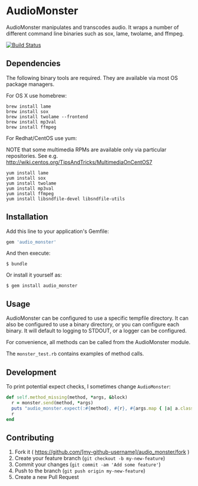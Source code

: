 # AudioMonster

AudioMonster manipulates and transcodes audio.
It wraps a number of different command line binaries such as sox, lame, twolame, and ffmpeg.

[![Build Status](https://travis-ci.org/PRX/audio_monster.svg?branch=master)](https://travis-ci.org/PRX/audio_monster)

## Dependencies

The following binary tools are required. They are available via most OS package managers.

For OS X use homebrew:

```
brew install lame
brew install sox
brew install twolame --frontend
brew install mp3val
brew install ffmpeg
```

For Redhat/CentOS use yum:

NOTE that some multimedia RPMs are available only via particular repositories. See e.g.
http://wiki.centos.org/TipsAndTricks/MultimediaOnCentOS7

```
yum install lame
yum install sox
yum install twolame
yum install mp3val
yum install ffmpeg
yum install libsndfile-devel libsndfile-utils
```

## Installation

Add this line to your application's Gemfile:

```ruby
gem 'audio_monster'
```

And then execute:

    $ bundle

Or install it yourself as:

    $ gem install audio_monster

## Usage

AudioMonster can be configured to use a specific tempfile directory.
It can also be configured to use a binary directory, or you can configure each binary.
It will default to logging to STDOUT, or a logger can be configured.

For convenience, all methods can be called from the AudioMonster module.

The `monster_test.rb` contains examples of method calls.

## Development
To print potential expect checks, I sometimes change `AudioMonster`:
```ruby
def self.method_missing(method, *args, &block)
  r = monster.send(method, *args)
  puts "audio_monster.expect(:#{method}, #{r}, #{args.map { |a| a.class.name }})"
  r
end
```

## Contributing

1. Fork it ( https://github.com/[my-github-username]/audio_monster/fork )
2. Create your feature branch (`git checkout -b my-new-feature`)
3. Commit your changes (`git commit -am 'Add some feature'`)
4. Push to the branch (`git push origin my-new-feature`)
5. Create a new Pull Request
